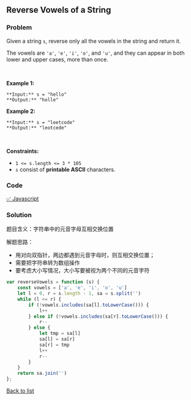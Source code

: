 Reverse Vowels of a String
---
### Problem
Given a string `s`, reverse only all the vowels in the string and return it.


The vowels are `'a'`, `'e'`, `'i'`, `'o'`, and `'u'`, and they can appear in both lower and upper cases, more than once.


 


**Example 1:**



```
**Input:** s = "hello"
**Output:** "holle"

```
**Example 2:**



```
**Input:** s = "leetcode"
**Output:** "leotcede"

```

 


**Constraints:**


* `1 <= s.length <= 3 * 105`
* `s` consist of **printable ASCII** characters.

### Code
[✅ Javascript](./solution.js)
### Solution
题目含义：字符串中的元音字母互相交换位置

解题思路：
- 用对向双指针，两边都遇到元音字母时，则互相交换位置；
- 需要把字符串转为数组操作
- 要考虑大小写情况，大小写要被视为两个不同的元音字符

```javascript
var reverseVowels = function (s) {
    const vowels = ['a', 'e', 'i', 'o', 'u']
    let l = 0, r = s.length - 1, sa = s.split('')
    while (l <= r) {
        if (!vowels.includes(sa[l].toLowerCase())) {
            l++
        } else if (!vowels.includes(sa[r].toLowerCase())) {
            r--
        } else {
            let tmp = sa[l]
            sa[l] = sa[r]
            sa[r] = tmp
            l++
            r--
        }
    }
    return sa.join('')
};
```

[Back to list](../README.md)
